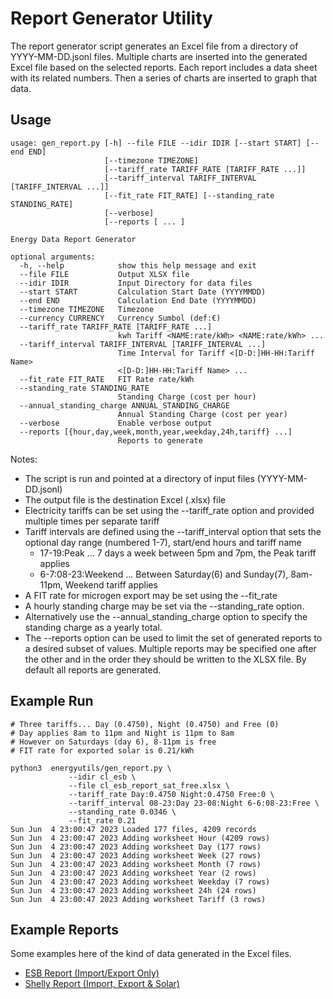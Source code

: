 # Report Generator Utility

The report generator script generates an Excel file from a directory of YYYY-MM-DD.jsonl files. Multiple charts are inserted into the generated Excel file based on the selected reports. Each report includes a data sheet with its related numbers. Then a series of charts are inserted to graph that data. 

## Usage
```
usage: gen_report.py [-h] --file FILE --idir IDIR [--start START] [--end END]
                     [--timezone TIMEZONE]
                     [--tariff_rate TARIFF_RATE [TARIFF_RATE ...]]
                     [--tariff_interval TARIFF_INTERVAL [TARIFF_INTERVAL ...]]
                     [--fit_rate FIT_RATE] [--standing_rate STANDING_RATE]
                     [--verbose]
                     [--reports [ ... ]

Energy Data Report Generator

optional arguments:
  -h, --help            show this help message and exit
  --file FILE           Output XLSX file
  --idir IDIR           Input Directory for data files
  --start START         Calculation Start Date (YYYYMMDD)
  --end END             Calculation End Date (YYYYMMDD)
  --timezone TIMEZONE   Timezone
  --currency CURRENCY   Currency Sumbol (def:€)
  --tariff_rate TARIFF_RATE [TARIFF_RATE ...]
                        kwh Tariff <NAME:rate/kWh> <NAME:rate/kWh> ...
  --tariff_interval TARIFF_INTERVAL [TARIFF_INTERVAL ...]
                        Time Interval for Tariff <[D-D:]HH-HH:Tariff Name>
                        <[D-D:]HH-HH:Tariff Name> ...
  --fit_rate FIT_RATE   FIT Rate rate/kWh
  --standing_rate STANDING_RATE
                        Standing Charge (cost per hour)
  --annual_standing_charge ANNUAL_STANDING_CHARGE
                        Annual Standing Charge (cost per year)
  --verbose             Enable verbose output
  --reports [{hour,day,week,month,year,weekday,24h,tariff} ...]
                        Reports to generate
```
Notes:
* The script is run and pointed at a directory of input files (YYYY-MM-DD.jsonl)
* The output file is the destination Excel (.xlsx) file
* Electricity tariffs can be set using the --tariff_rate option and provided multiple times per separate tariff
* Tariff intervals are defined using the --tariff_interval option that sets the optional day range (numbered 1-7), start/end hours and tariff name
  - 17-19:Peak ... 7 days a week between 5pm and 7pm, the Peak tariff applies
  - 6-7:08-23:Weekend ... Between Saturday(6) and Sunday(7), 8am-11pm, Weekend tariff applies 
* A FIT rate for microgen export may be set using the --fit_rate
* A hourly standing charge may be set via the --standing_rate option.
* Alternatively use the --annual_standing_charge option to specify the standing charge as a yearly total.
* The --reports option can be used to limit the set of generated reports to a desired subset of values. Multiple reports may be specified one after the other and in the order they should be written to the XLSX file. By default all reports are generated.


## Example Run
```
# Three tariffs... Day (0.4750), Night (0.4750) and Free (0)
# Day applies 8am to 11pm and Night is 11pm to 8am
# However on Saturdays (day 6), 8-11pm is free
# FIT rate for exported solar is 0.21/kWh

python3  energyutils/gen_report.py \
             --idir cl_esb \
             --file cl_esb_report_sat_free.xlsx \
             --tariff_rate Day:0.4750 Night:0.4750 Free:0 \
             --tariff_interval 08-23:Day 23-08:Night 6-6:08-23:Free \
             --standing_rate 0.0346 \
             --fit_rate 0.21 
Sun Jun  4 23:00:47 2023 Loaded 177 files, 4209 records
Sun Jun  4 23:00:47 2023 Adding worksheet Hour (4209 rows)
Sun Jun  4 23:00:47 2023 Adding worksheet Day (177 rows)
Sun Jun  4 23:00:47 2023 Adding worksheet Week (27 rows)
Sun Jun  4 23:00:47 2023 Adding worksheet Month (7 rows)
Sun Jun  4 23:00:47 2023 Adding worksheet Year (2 rows)
Sun Jun  4 23:00:47 2023 Adding worksheet Weekday (7 rows)
Sun Jun  4 23:00:47 2023 Adding worksheet 24h (24 rows)
Sun Jun  4 23:00:47 2023 Adding worksheet Tariff (3 rows)

```

## Example Reports
Some examples here of the kind of data generated in the Excel files.

* [ESB Report (Import/Export Only)](./sample_reports/esb_report.xlsx)
* [Shelly Report (Import, Export & Solar)](./sample_reports/shelly_report.xlsx)
